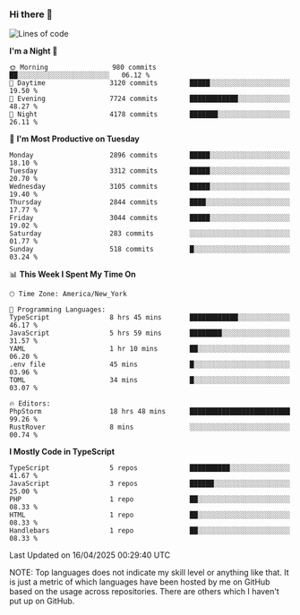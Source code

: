 ### Hi there 👋

<!--
**LynxJinxxy/LynxJinxxy** is a ✨ _special_ ✨ repository because its `README.md` (this file) appears on your GitHub profile.

Here are some ideas to get you started:

- 🔭 I’m currently working on ...
- 🌱 I’m currently learning ...
- 👯 I’m looking to collaborate on ...
- 🤔 I’m looking for help with ...
- 💬 Ask me about ...
- 📫 How to reach me: ...
- 😄 Pronouns: ...
- ⚡ Fun fact: ...
-->

<!--START_SECTION:waka-->
![Lines of code](https://img.shields.io/badge/From%20Hello%20World%20I%27ve%20Written-24.7%20million%20lines%20of%20code-blue)

**I'm a Night 🦉** 

```text
🌞 Morning                980 commits         ██░░░░░░░░░░░░░░░░░░░░░░░   06.12 % 
🌆 Daytime                3120 commits        █████░░░░░░░░░░░░░░░░░░░░   19.50 % 
🌃 Evening                7724 commits        ████████████░░░░░░░░░░░░░   48.27 % 
🌙 Night                  4178 commits        ███████░░░░░░░░░░░░░░░░░░   26.11 % 
```
📅 **I'm Most Productive on Tuesday** 

```text
Monday                   2896 commits        █████░░░░░░░░░░░░░░░░░░░░   18.10 % 
Tuesday                  3312 commits        █████░░░░░░░░░░░░░░░░░░░░   20.70 % 
Wednesday                3105 commits        █████░░░░░░░░░░░░░░░░░░░░   19.40 % 
Thursday                 2844 commits        ████░░░░░░░░░░░░░░░░░░░░░   17.77 % 
Friday                   3044 commits        █████░░░░░░░░░░░░░░░░░░░░   19.02 % 
Saturday                 283 commits         ░░░░░░░░░░░░░░░░░░░░░░░░░   01.77 % 
Sunday                   518 commits         █░░░░░░░░░░░░░░░░░░░░░░░░   03.24 % 
```


📊 **This Week I Spent My Time On** 

```text
🕑︎ Time Zone: America/New_York

💬 Programming Languages: 
TypeScript               8 hrs 45 mins       ████████████░░░░░░░░░░░░░   46.17 % 
JavaScript               5 hrs 59 mins       ████████░░░░░░░░░░░░░░░░░   31.57 % 
YAML                     1 hr 10 mins        ██░░░░░░░░░░░░░░░░░░░░░░░   06.20 % 
.env file                45 mins             █░░░░░░░░░░░░░░░░░░░░░░░░   03.96 % 
TOML                     34 mins             █░░░░░░░░░░░░░░░░░░░░░░░░   03.07 % 

🔥 Editors: 
PhpStorm                 18 hrs 48 mins      █████████████████████████   99.26 % 
RustRover                8 mins              ░░░░░░░░░░░░░░░░░░░░░░░░░   00.74 % 
```

**I Mostly Code in TypeScript** 

```text
TypeScript               5 repos             ██████████░░░░░░░░░░░░░░░   41.67 % 
JavaScript               3 repos             ██████░░░░░░░░░░░░░░░░░░░   25.00 % 
PHP                      1 repo              ██░░░░░░░░░░░░░░░░░░░░░░░   08.33 % 
HTML                     1 repo              ██░░░░░░░░░░░░░░░░░░░░░░░   08.33 % 
Handlebars               1 repo              ██░░░░░░░░░░░░░░░░░░░░░░░   08.33 % 
```




 Last Updated on 16/04/2025 00:29:40 UTC
<!--END_SECTION:waka-->
NOTE: Top languages does not indicate my skill level or anything like that. It is just a metric of which languages have been hosted by me on GitHub based on the usage across repositories. There are others which I haven't put up on GitHub.

